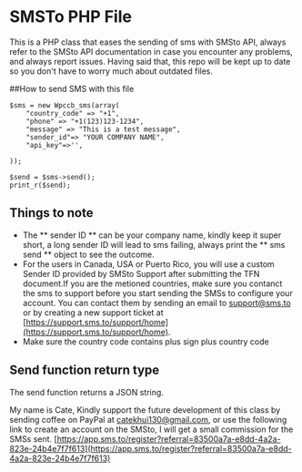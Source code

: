 # SMSTo PHP File
This is a PHP class that eases the sending of sms with  SMSto API, always refer to the SMSto API documentation in case you encounter any problems, and always report issues. Having said that, this repo will be kept up to date so you don't have to worry much about outdated files.

##How to send SMS with this file
```
$sms = new Wpccb_sms(array(
	"country_code" => "+1",
	"phone" => "+1(123)123-1234",
	"message" => "This is a test message", 
	"sender_id"=> "YOUR COMPANY NAME",
	"api_key"=>'',

));

$send = $sms->send();
print_r($send);
```
## Things to note
- The ** sender ID ** can be your company name, kindly keep it super short, a long sender ID will lead to sms failing, always print the ** sms send ** object to see the outcome.
- For the users in Canada, USA or Puerto Rico, you will use a custom Sender ID provided by SMSto Support after submitting the TFN document.If you are the metioned countries, make sure you contanct the sms to support before you start sending the SMSs to configure your account. You can contact them by sending an email to support@sms.to or by creating a new support ticket at [https://support.sms.to/support/home](https://support.sms.to/support/home).
- Make sure the country code contains plus sign plus country code

## Send function return type
The send function returns a JSON string. 

My name is Cate, Kindly support the future development of this class by sending  coffee on PayPal at catekhui130@gmail.com, or  use the following link to create an account on the SMSto, I will get a small commission for the SMSs sent.
[https://app.sms.to/register?referral=83500a7a-e8dd-4a2a-823e-24b4e7f7f613](https://app.sms.to/register?referral=83500a7a-e8dd-4a2a-823e-24b4e7f7f613)

